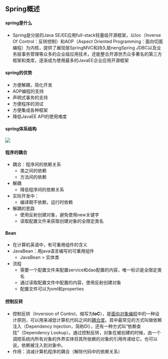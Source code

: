 ## Spring概述

#### spring是什么

- Spring是分层的Java SE/EE应用full-stack轻量级开源框架，以Ioc（Inverse Of Control：反转控制）和AOP（Aspect Oriented Programming：面向切面编程）为内核，提供了展现层SpringMVC和持久层nengSpring JDBC以及业务层事务管理等众多的企业级应用技术，还能整合开源世杰众多著名的第三方框架和类库，逐渐成为使用最多的JavaEE企业应用开源框架

#### spring的优势

- 方便解耦，简化开发
- AOP编程的支持
- 声明式事务的支持
- 方便程序的测试
- 方便集成各种框架
- 降低JavaEE API的使用难度

#### spring体系结构

![](/home/mochen/文档/studyfile/Spring/photo/spring概述/spring-overview.png)

#### 程序的耦合

- 耦合：程序间的依赖关系
  - 类之间的依赖
  - 方法间的依赖
- 解耦
  - 降低程序间的依赖关系
- 实际开发中：
  - 编译期不依赖，运行时依赖
- 解耦的思路
  - 使用反射创建对象，避免使用new关键字
  - 读取配置文件来获取创建对象的全限定类名

#### Bean

- 在计算机英语中，有可重用组件的含义
- JavaBean：用java语言编写的可重用组件
  - JavaBean > 实体类
- 流程
  - 需要一个配置文件来配置service和dao配置的内容，唯一标识是全限定类名
  - 通过读取配置文件中配置的内容，使用反射创建对象
  - 配置文件可以为xml和properties

#### 控制反转

- 控制反转（Inversion of Control，缩写为**IoC**），是[面向对象编程](https://baike.baidu.com/item/面向对象编程)中的一种设计原则，可以用来减低计算机代码之间的[耦合度](https://baike.baidu.com/item/耦合度)。其中最常见的方式叫做依赖注入（Dependency Injection，简称DI），还有一种方式叫“依赖查找”（Dependency Lookup）。通过控制反转，对象在被创建的时候，由一个调控系统内所有对象的外界实体将其所依赖的对象的引用传递给它。也可以说，依赖被注入到对象中。
- 作用：消减计算机程序的耦合（解除代码中的依赖关系）